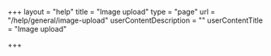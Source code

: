 +++
layout = "help"
title = "Image upload"
type = "page"
url = "/help/general/image-upload"
userContentDescription = ""
userContentTitle = "Image upload"

+++
